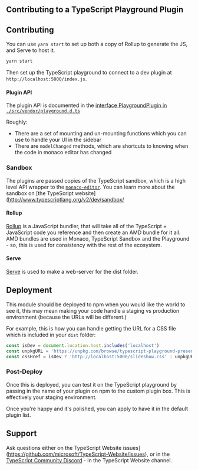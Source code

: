 ## Contributing to a TypeScript Playground Plugin

## Contributing

You can use `yarn start` to set up both a copy of Rollup to generate the JS, and Serve to host it.

```sh
yarn start
```

Then set up the TypeScript playground to connect to a dev plugin at `http://localhost:5000/index.js`.

#### Plugin API

The plugin API is documented in the [interface PlaygroundPlugin in `./src/vendor/playground.d.ts`](src/vendor/playground.d.ts)

Roughly:

- There are a set of mounting and un-mounting functions which you can use to handle your UI in the sidebar
- There are `modelChanged` methods, which are shortcuts to knowing when the code in monaco editor has changed

### Sandbox

The plugins are passed copies of the TypeScript sandbox, which is a high level API wrapper to the [`monaco-editor`](https://microsoft.github.io/monaco-editor/). You can learn more about the sandbox on [the TypeScript website](http://www.typescriptlang.org/v2/dev/sandbox/

#### Rollup

[Rollup](https://rollupjs.org) is a JavaScript bundler, that will take all of the TypeScript + JavaScript code you reference and then create an AMD bundle for it all. AMD bundles are used in Monaco, TypeScript Sandbox and the Playground - so, this is used for consistency with the rest of the ecosystem.

#### Serve

[Serve](https://github.com/zeit/serve) is used to make a web-server for the dist folder.

## Deployment

This module should be deployed to npm when you would like the world to see it, this may mean making your code handle a staging vs production environment (because the URLs will be different.)

For example, this is how you can handle getting the URL for a CSS file which is included in your `dist` folder:

```ts
const isDev = document.location.host.includes('localhost')
const unpkgURL = 'https://unpkg.com/browse/typescript-playground-presentation-mode@latest/dist/slideshow.css'
const cssHref = isDev ? 'http://localhost:5000/slideshow.css' : unpkgURL
```

### Post-Deploy

Once this is deployed, you can test it on the TypeScript playground by passing in the name of your plugin on npm to the custom plugin box. This is effectively your staging environment.

Once you're happy and it's polished, you can apply to have it in the default plugin list.

## Support

Ask questions either on the TypeScript Website issues](https://github.com/microsoft/TypeScript-Website/issues), or in the [TypeScript Community Discord](https://discord.gg/typescript) - in the TypeScript Website channel.
